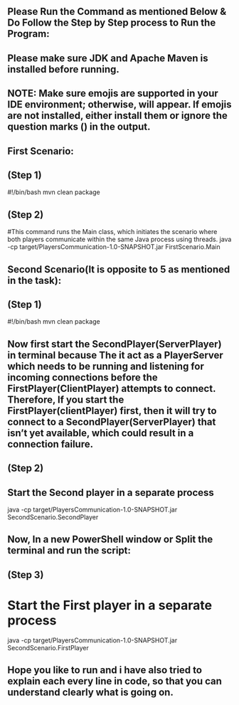 ## Please Run the Command as mentioned Below & Do Follow the Step by Step process to Run the Program:

## Please make sure JDK and Apache Maven is installed before running.

## NOTE: Make sure emojis are supported in your IDE environment; otherwise, <?> will appear. If emojis are not installed, either install them or ignore the question marks (<?>) in the output.

## First Scenario:

## (Step 1)
#!/bin/bash
mvn clean package

## (Step 2)
#This command runs the Main class, which initiates the scenario where both players communicate within the same Java process using threads.
java -cp target/PlayersCommunication-1.0-SNAPSHOT.jar FirstScenario.Main



## Second Scenario(It is opposite to 5 as mentioned in the task):

## (Step 1)
#!/bin/bash
mvn clean package

## Now first start the SecondPlayer(ServerPlayer) in terminal because The it act as a PlayerServer which needs to be running and listening for incoming connections before the FirstPlayer(ClientPlayer) attempts to connect. Therefore, If you start the FirstPlayer(clientPlayer) first, then it will try to connect to a SecondPlayer(ServerPlayer) that isn’t yet available, which could result in a connection failure.

## (Step 2)
## Start the Second player in a separate process
java -cp target/PlayersCommunication-1.0-SNAPSHOT.jar SecondScenario.SecondPlayer

## Now, In a new PowerShell window or Split the terminal and run the script:

## (Step 3)
# Start the First player in a separate process
java -cp target/PlayersCommunication-1.0-SNAPSHOT.jar SecondScenario.FirstPlayer



## Hope you like to run and i have also tried to explain each every line in code, so that you can understand clearly what is going on.
